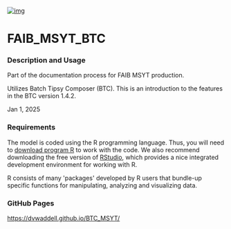 [![img](https://img.shields.io/badge/Lifecycle-Experimental-339999)](https://github.com/bcgov/repomountie/blob/master/doc/lifecycle-badges.md)
# FAIB_MSYT_BTC

### Description and Usage

Part of the documentation process for FAIB MSYT production.

Utilizes Batch Tipsy Composer (BTC).  This is an introduction to the features in the BTC version 1.4.2.  

Jan 1, 2025



### Requirements
The model is coded using the R programming language. Thus, you will need to [download program R](https://cran.r-project.org/bin/windows/base/) to work with the code. We also recommend downloading the free version of [RStudio](https://rstudio.com/products/rstudio/download/), which provides a nice integrated development environment for working with R. 

R consists of many 'packages' developed by R users that bundle-up specific functions for manipulating, analyzing and visualizing data. 

### GitHub Pages 

https://dvwaddell.github.io/BTC_MSYT/

